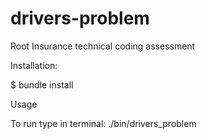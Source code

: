 # drivers-problem
Root Insurance technical coding assessment

Installation:

$ bundle install

Usage

To run type in terminal: ./bin/drivers_problem
